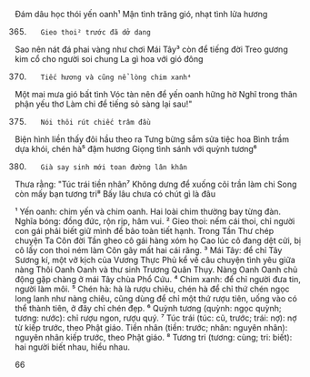 Đám dâu học thói yến oanh¹
Mận tình trăng gió, nhạt tình lửa hương

365.        Gieo thoi² trước đã dở dang
Sao nên nát đá phai vàng như chơi
Mái Tây³ còn để tiếng đời
Treo gương kim cổ cho người soi chung
La gì hoa với gió đông

370.        Tiếc hương và cũng nể lòng chim xanh⁴
Một mai mưa gió bất tình
Vóc tàn nên để yến oanh hững hờ
Nghĩ trong thân phận yếu thơ
Làm chi để tiếng sỏ sàng lại sau!"

375.        Nói thôi rút chiếc trâm đầu
Biện hình liền thấy đôi hầu theo ra
Tưng bừng sắm sửa tiệc hoa
Bình trầm dựa khói, chén hà⁵ đậm hương
Giọng tình sánh với quỳnh tương⁶

380.        Già say sinh mới toan đường lân khân
Thưa rằng: "Túc trái tiền nhân⁷
Không dưng để xuống cõi trần làm chi
Song còn mấy bạn tương tri⁸
Bấy lâu chưa có chút gì là đâu

¹ Yến oanh: chim yến và chim oanh. Hai loài chim thường bay từng đàn. Nghĩa bóng: đồng đức, rộn rịp, hâm vui.
² Gieo thoi: nếm cái thoi, chỉ người con gái phải biết giữ mình để bảo toàn tiết hạnh. Trong Tần Thư chép chuyện Ta Côn đời Tần gheo cô gái hàng xóm họ Cao lúc cô đang dệt cửi, bị cô lấy con thoi ném làm Côn gãy mất hai cái răng.
³ Mái Tây: để chỉ Tây Sương kí, một vở kịch của Vương Thực Phủ kể về câu chuyện tình yêu giữa nàng Thôi Oanh Oanh và thư sinh Trương Quân Thụy. Nàng Oanh Oanh chủ động gặp chàng ở mái Tây chùa Phổ Cứu.
⁴ Chim xanh: để chỉ người đưa tin, người làm môi.
⁵ Chén hà: hà là rượu chiêu, chén hà để chỉ thứ chén ngọc long lanh như nàng chiêu, cũng dùng để chỉ một thứ rượu tiên, uống vào có thể thành tiên, ở đây chỉ chén đẹp.
⁶ Quỳnh tương (quỳnh: ngọc quỳnh; tương: nước): chỉ rượu ngon, rượu quý.
⁷ Túc trái (túc: cũ, trước; trái: nợ): nợ từ kiếp trước, theo Phật giáo. Tiền nhân (tiền: trước; nhân: nguyên nhân): nguyên nhân kiếp trước, theo Phật giáo.
⁸ Tương tri (tương: cùng; tri: biết): hai người biết nhau, hiểu nhau.

66